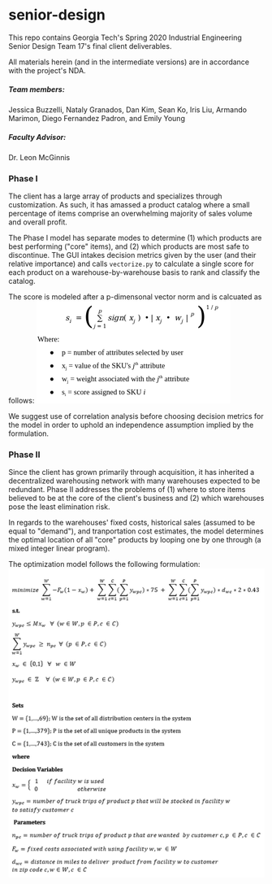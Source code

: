 # senior-design

This repo contains Georgia Tech's Spring 2020 Industrial Engineering Senior Design Team 17's final client deliverables.

All materials herein (and in the intermediate versions) are in accordance with the project's NDA.

##### Team members: 
Jessica Buzzelli,
Nataly Granados,
Dan Kim,
Sean Ko,
Iris Liu,
Armando Marimon,
Diego Fernandez Padron,
and Emily Young

##### Faculty Advisor: 
Dr. Leon McGinnis

### Phase I
The client has a large array of products and specializes through customization. As such, it has amassed a product catalog
where a small percentage of items comprise an overwhelming majority of sales volume and overall profit. 

The Phase I model has separate modes to determine (1) which products are best performing ("core" items), and (2) which products are most 
safe to discontinue. The GUI intakes decision metrics given by the user (and their relative importance) and 
calls ```vectorize.py``` to calculate a single score for each product on a warehouse-by-warehouse basis to rank and 
classify the catalog. 

The score is modeled after a p-dimensonal vector norm and is calcuated as follows:
![](images/formula.png)

We suggest use of correlation analysis before choosing decision metrics for the model in order to uphold an independence assumption implied by the formulation.

### Phase II
Since the client has grown primarily through acquisition, it has inherited a decentralized warehousing network with 
many warehouses expected to be redundant. Phase II addresses the problems of (1) where to store items believed to be at the
core of the client's business and (2) which warehouses pose the least elimination risk. 

In regards to the warehouses' fixed costs, historical sales (assumed to be equal to "demand"), and tranportation cost estimates,
 the model determines the optimal location of all "core" products by looping one by one through (a mixed integer linear
 program).
  
The optimization model follows the following formulation:
![](images/formulation.png)
 
